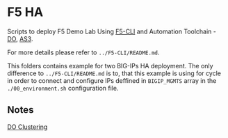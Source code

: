 # F5 HA

Scripts to deploy F5 Demo Lab Using [F5-CLI](https://github.com/f5devcentral/f5-sdk-python) and Automation Toolchain - [DO](https://clouddocs.f5.com/products/extensions/f5-declarative-onboarding/latest), [AS3](https://clouddocs.f5.com/products/extensions/f5-appsvcs-extension/latest).

For more details please refer to `../F5-CLI/README.md`.

This folders contains example for two BIG-IPs HA deployment. The only difference to `../F5-CLI/README.md` is to, that this example is using for cycle in order to connect and configure IPs deffined in `BIGIP_MGMTS` array in the `./00_environment.sh` configuration file.

## Notes

[DO Clustering](https://clouddocs.f5.com/products/extensions/f5-declarative-onboarding/latest/clustering.html)